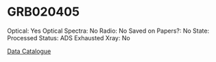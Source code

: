 # GRB020405

Optical: Yes
Optical Spectra: No
Radio: No
Saved on Papers?: No
State: Processed
Status: ADS Exhausted
Xray: No

[Data Catalogue](GRB020405%2045884bf2a84445c5847db104c8e94e1b/Data%20Catalogue%20ce17d617cd914dbe83957ba75b842430.md)